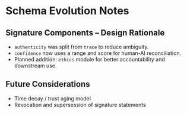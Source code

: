 # Schema Evolution Notes

## Signature Components – Design Rationale

- `authenticity` was split from `trace` to reduce ambiguity.
- `confidence` now uses a range and score for human-AI reconciliation.
- Planned addition: `ethics` module for better accountability and downstream use.

## Future Considerations
- Time decay / trust aging model
- Revocation and supersession of signature statements
